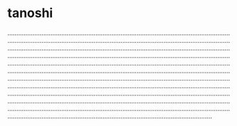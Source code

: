 # tanoshi

......................................................................................................................................................................................................................................................................................................................................................................................................................................................................................................................................................................................................................................................................................................................................................................................................................................................................................................................................................................................................................................................................................................................................................................................................................................................................................................................................................................................................................................................................................................................................